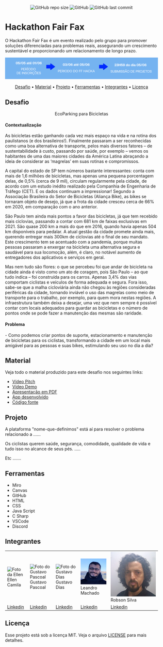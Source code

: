 <p align="center">
<img alt="GitHub repo size" src="https://img.shields.io/github/repo-size/gpd38/desafioShaweeFairFax">
<img alt="GitHub" src="https://img.shields.io/github/license/gpd38/desafioShaweeFairFax">
<img alt="GitHub last commit" src="https://img.shields.io/github/last-commit/gpd38/desafioShaweeFairFax?color=red">
</p>

# Hackathon Fair Fax 

O Hackathon Fair Fax é um evento realizado pelo grupo para promover soluções diferenciadas para problemas reais, assegurando um crescimento sustentável e proporcionando um relacionamento de longo prazo.

<img src="img/datas.png"/><br>

<p align="center">
  <a href="#desafio">Desafio</a> •
  <a href="#material">Material</a> •
  <a href="#projeto">Projeto</a> •
  <a href="#ferramentas">Ferramentas</a> •
  <a href="#integrantes">Integrantes</a> •
  <a href="#licença">Licença</a>
</p>

## Desafio

<p align="center">EcoParking para Bicicletas</p>

#### Contextualização

<p>As bicicletas estão ganhando cada vez mais espaço na vida e na rotina dos paulistanos (e dos brasileiros!). Finalmente passaram a ser reconhecidas como uma boa alternativa de transporte, pelos mais diversos fatores – de sustentabilidade à custo, passando por saúde, por exemplo – vemos os habitantes de uma das maiores cidades da América Latina abraçando a ideia de considerar as ‘magrelas’ em suas rotinas e compromissos.</p>

<p>A capital do estado de SP tem números bastante interessantes: conta com mais de 1,6 milhões de bicicletas, mas apenas uma pequena porcentagem delas, de 0,5% (cerca de 9 mil), circulam regularmente pela cidade, de acordo com um estudo inédito realizado pela Companhia de Engenharia de Tráfego (CET). E os dados continuam a impressionar! Segundo a Associação Brasileira do Setor de Bicicletas (Aliança Bike), as bikes se tornaram objeto de desejo, já que a frota da cidade cresceu cerca de 66% em 2020, em comparação com o ano anterior.</p>

<p>São Paulo tem ainda mais pontos a favor das bicicletas, já que tem recebido mais ciclovias, passando a contar com 681 km de faixas exclusivas em 2021. São quase 200 km a mais do que em 2016, quando havia apenas 504 km disponíveis para pedalar. A atual gestão da cidade promete ainda mais, querendo entregar mais 300km de ciclovias até o final de seu mandato. Este crescimento tem se acentuado com a pandemia, porque muitas pessoas passaram a enxergar na bicicleta uma alternativa segura e saudável para sua locomoção, além, é claro, no notável aumento de entregadores dos aplicativos e serviços em geral. </p>

<p>Mas nem tudo são flores: o que se percebeu foi que andar de bicicleta na cidade ainda é visto como um ato de coragem, pois São Paulo – ao que tudo indica – foi construída para os carros. Apenas 3,4% das vias comportam ciclistas e veículos de forma adequada e segura. Fora isso, sabe-se que a malha cicloviária ainda não chegou às regiões consideradas periféricas da cidade, tornando inviável o uso das magrelas como meio de transporte para o trabalho, por exemplo, para quem mora nestas regiões. A infraestrutura também deixa a desejar, uma vez que nem sempre é possível contar com locais adequados para guardar as bicicletas e o número de pontos onde se pode fazer a manutenção das mesmas são raridade.</p>

#### Problema

<p>- Como podemos criar pontos de suporte, estacionamento e manutenção de bicicletas para os ciclistas, transformando a cidade em um local mais amigável para as pessoas e suas bikes, estimulando seu uso no dia a dia?</p>

## Material

Veja todo o material produzido para este desafio nos seguintes links:

- [Vídeo Pitch](#)
- [Vídeo Demo](#)
- [Apresentação em PDF](#)
- [App desenvolvido](#)
- [Código fonte](#)

## Projeto

A plataforma "nome-que-definimos" está aí para resolver o problema relacionado a ......

Os ciclistas querem saúde, segurança, comodidade, qualidade de vida e tudo isso no alcance de seus pés. .....

Etc .......

## Ferramentas

<ul>
<li>Miro</li>
<li>Canvas</li>
<li>GitHub</li>
<li>HTML</li>
<li>CSS</li>
<li>Java Script</li>
<li>C Sharp</li>
<li>VSCode</li>
<li>Discord</li>
</ul>

## Integrantes

<table>
<tr>
    <td><img alt="Foto da Ellen" src="img/douglas.jpg" /><br>Ellen Camila</td>
    <td><img alt="Foto do Gustavo Pascoal" src="img/gustavo.jpg" /><br>Gustavo Pascoal</td>
    <td><img alt="Foto do Gustavo Dias" src="img/joao.jpg" /><br>Gustavo Dias</td>
    <td><img alt="Foto do Leandro" src="img/leandromachadocosta.png" /><br>Leandro Machado</td>
    <td><img alt="Foto do Robson" src="img/robsonsilva.png" /><br>Robson Silva</td>
  </tr>
  <tr>
    <td><a href="https://www.linkedin.com/in/ellencamilacardias/" target="_blank">Linkedin</a></td>
    <td><a href="https://www.linkedin.com/in/gpascoal/" target="_blank">Linkedin</a></td>
    <td><a href="https://www.linkedin.com/in/gustavopereiradias" target="_blank">Linkedin</a></td>
    <td><a href="https://www.linkedin.com/in/leandro275/" target="_blank">Linkedin</a></td>
    <td><a href="https://github.com/rjsilvaoficial" target="_blank">Linkedin</a></td>
  </tr>
  </table>

## Licença

Esse projeto está sob a licença MIT. Veja o arquivo [LICENSE](LICENSE.md) para mais detalhes.
